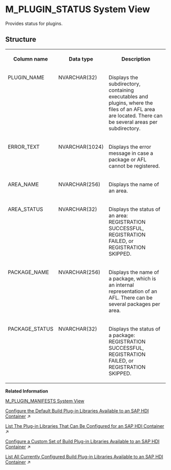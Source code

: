 <!-- loio5619d09661434c209325ea6269534b3b -->

# M\_PLUGIN\_STATUS System View

Provides status for plugins.



## Structure


<table>
<tr>
<th valign="top">

Column name



</th>
<th valign="top">

Data type



</th>
<th valign="top">

Description



</th>
</tr>
<tr>
<td valign="top">

PLUGIN\_NAME



</td>
<td valign="top">

NVARCHAR\(32\)



</td>
<td valign="top">

Displays the subdirectory, containing executables and plugins, where the files of an AFL area are located. There can be several areas per subdirectory.



</td>
</tr>
<tr>
<td valign="top">

ERROR\_TEXT



</td>
<td valign="top">

NVARCHAR\(1024\)



</td>
<td valign="top">

Displays the error message in case a package or AFL cannot be registered.



</td>
</tr>
<tr>
<td valign="top">

AREA\_NAME



</td>
<td valign="top">

NVARCHAR\(256\)



</td>
<td valign="top">

Displays the name of an area.



</td>
</tr>
<tr>
<td valign="top">

AREA\_STATUS



</td>
<td valign="top">

NVARCHAR\(32\)



</td>
<td valign="top">

Displays the status of an area: REGISTRATION SUCCESSFUL, REGISTRATION FAILED, or REGISTRATION SKIPPED.



</td>
</tr>
<tr>
<td valign="top">

PACKAGE\_NAME



</td>
<td valign="top">

NVARCHAR\(256\)



</td>
<td valign="top">

Displays the name of a package, which is an internal representation of an AFL. There can be several packages per area.



</td>
</tr>
<tr>
<td valign="top">

PACKAGE\_STATUS



</td>
<td valign="top">

NVARCHAR\(32\)



</td>
<td valign="top">

Displays the status of a package: REGISTRATION SUCCESSFUL, REGISTRATION FAILED, or REGISTRATION SKIPPED.



</td>
</tr>
</table>

**Related Information**  


[M\_PLUGIN\_MANIFESTS System View](m-plugin-manifests-system-view-20b7c62.md "Provides information about installed plugins.")

[Configure the Default Build Plug-in Libraries Available to an SAP HDI Container](https://help.sap.com/viewer/c2cc2e43458d4abda6788049c58143dc/2023_2_QRC/en-US/016e9afdb7b54bfca0679c7358ccb543.html "Maintain the set of plug-in libraries available by default in an SAP HDI container.") :arrow_upper_right:

[List The Plug-in Libraries That Can Be Configured for an SAP HDI Container](https://help.sap.com/viewer/c2cc2e43458d4abda6788049c58143dc/2023_2_QRC/en-US/b00b44d7881a46339e3ed6a25df99b67.html "You can find out which SAP HANA Deployment Infrastructure (HDI) plug-in libraries and versions are available in the database and can be configured for use in an HDI container.") :arrow_upper_right:

[Configure a Custom Set of Build Plug-in Libraries Available to an SAP HDI Container](https://help.sap.com/viewer/c2cc2e43458d4abda6788049c58143dc/2023_2_QRC/en-US/f0557bf56f45441fb3a324a7cda07e30.html "Maintain a custom set of plug-in libraries available in an SAP HDI container.") :arrow_upper_right:

[List All Currently Configured Build Plug-in Libraries Available to an SAP HDI Container](https://help.sap.com/viewer/c2cc2e43458d4abda6788049c58143dc/2023_2_QRC/en-US/ddb04a9bbbe645f7bcfecf38c599e279.html "Display a list of all the build plug-in libraries available for use in an SAP HDI container.") :arrow_upper_right:

